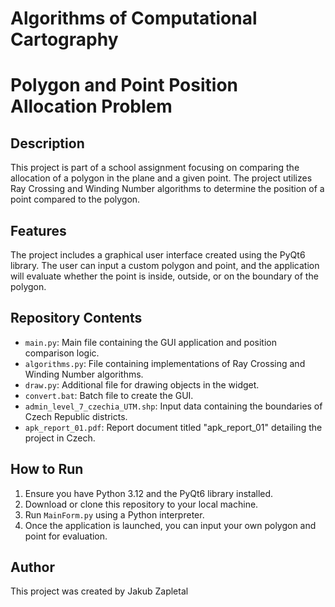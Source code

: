 # Algorithms of Computational Cartography
# Polygon and Point Position Allocation Problem

## Description

This project is part of a school assignment focusing on comparing the allocation of a polygon in the plane and a given point. The project utilizes Ray Crossing and Winding Number algorithms to determine the position of a point compared to the polygon.

## Features
The project includes a graphical user interface created using the PyQt6 library. The user can input a custom polygon and point, and the application will evaluate whether the point is inside, outside, or on the boundary of the polygon.

## Repository Contents
- `main.py`: Main file containing the GUI application and position comparison logic.
- `algorithms.py`: File containing implementations of Ray Crossing and Winding Number algorithms.
- `draw.py`: Additional file for drawing objects in the widget.
- `convert.bat`: Batch file to create the GUI.
- `admin_level_7_czechia_UTM.shp`: Input data containing the boundaries of Czech Republic districts.
- `apk_report_01.pdf`: Report document titled "apk_report_01" detailing the project in Czech.

## How to Run

1. Ensure you have Python 3.12 and the PyQt6 library installed.
2. Download or clone this repository to your local machine.
3. Run `MainForm.py` using a Python interpreter.
4. Once the application is launched, you can input your own polygon and point for evaluation.

## Author

This project was created by Jakub Zapletal

